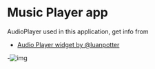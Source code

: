 # Music Player app


AudioPlayer used in this application,  get info from

- [Audio Player widget by @luanpotter](https://github.com/luanpotter/audioplayers/blob/master/doc/audio_cache.md)


-![img](https://github.com/nevruzoglu/musicPlayer/blob/master/assets/screen.png)
